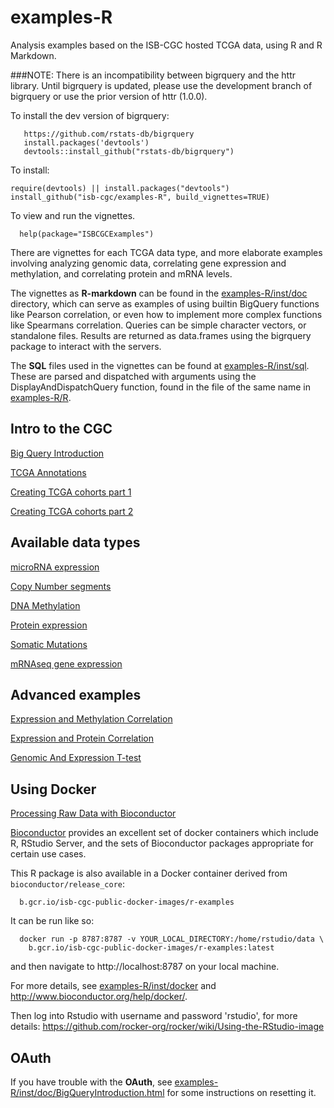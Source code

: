 # examples-R

Analysis examples based on the ISB-CGC hosted TCGA data, using R and R Markdown.

###NOTE: There is an incompatibility between bigrquery and the httr library. Until bigrquery is updated, please use the development branch of bigrquery or use the prior version of httr (1.0.0).

To install the dev version of bigrquery:
```
   https://github.com/rstats-db/bigrquery
   install.packages('devtools')
   devtools::install_github("rstats-db/bigrquery")
```

To install:
```
require(devtools) || install.packages("devtools")
install_github("isb-cgc/examples-R", build_vignettes=TRUE)
```

To view and run the vignettes.
```
  help(package="ISBCGCExamples")
```

There are vignettes for each TCGA data type, and more elaborate examples
involving analyzing genomic data, correlating gene expression and methylation,
and correlating protein and mRNA levels.

The vignettes as **R-markdown** can be found in the [examples-R/inst/doc](inst/doc) directory,
which can serve as examples of using builtin BigQuery functions like Pearson
correlation, or even how to implement more complex functions like Spearmans
correlation. Queries can be simple character vectors, or standalone files.
Results are returned as data.frames using the bigrquery package to
interact with the servers.

The **SQL** files used in the vignettes can be found at [examples-R/inst/sql](inst/sql).
These are parsed and dispatched with arguments using the DisplayAndDispatchQuery function,
found in the file of the same name in [examples-R/R](R).

## Intro to the CGC

[Big Query Introduction](inst/doc/BigQueryIntroduction.md)

[TCGA Annotations](inst/doc/TCGA_Annotations.md)

[Creating TCGA cohorts part 1](inst/doc/Creating_TCGA_cohorts_part_1.md)

[Creating TCGA cohorts part 2](inst/doc/Creating_TCGA_cohorts_part_2.md)

## Available data types

[microRNA expression](inst/doc/BCGSC_microRNA_expression.md)

[Copy Number segments](inst/doc/Copy_Number_segments.md)

[DNA Methylation](inst/doc/DNA_Methylation.md)

[Protein expression](inst/doc/Protein_expression.md)

[Somatic Mutations](inst/doc/Somatic_Mutations.md)

[mRNAseq gene expression](inst/doc/UNC_HiSeq_mRNAseq_gene_expression_RSEM.md)

## Advanced examples

[Expression and Methylation Correlation](inst/doc/ExpressionandMethylationCorrelation.md)

[Expression and Protein Correlation](inst/doc/ExpressionandProteinCorrelation.md)

[Genomic And Expression T-test](inst/doc/GenomicAndExpression_T_test.md)

## Using Docker

[Processing Raw Data with Bioconductor](inst/doc/Processing_Raw_Data_With_Bioconductor.md)

[Bioconductor](http://www.bioconductor.org/) provides an excellent set of docker containers which include R, RStudio Server, and the sets of Bioconductor packages appropriate for certain use cases.

This R package is also available in a Docker container derived from `bioconductor/release_core`:
```
  b.gcr.io/isb-cgc-public-docker-images/r-examples
```
It can be run like so:
```
  docker run -p 8787:8787 -v YOUR_LOCAL_DIRECTORY:/home/rstudio/data \
    b.gcr.io/isb-cgc-public-docker-images/r-examples:latest
```
and then navigate to http://localhost:8787 on your local machine.

For more details, see [examples-R/inst/docker](inst/docker) and http://www.bioconductor.org/help/docker/.

Then log into Rstudio with username and password 'rstudio', for more details:
https://github.com/rocker-org/rocker/wiki/Using-the-RStudio-image

## OAuth

If you have trouble with the **OAuth**, see [examples-R/inst/doc/BigQueryIntroduction.html](inst/doc/BigQueryIntroduction.md)
for some instructions on resetting it.
